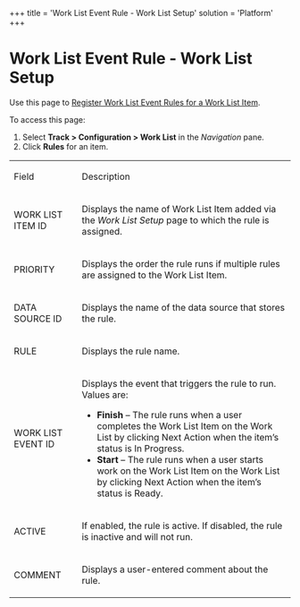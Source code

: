 +++
title = 'Work List Event Rule - Work List Setup'
solution = 'Platform'
+++

# Work List Event Rule - Work List Setup

<div class="use">

Use this page to [Register Work List Event Rules for a Work List
Item](../Use_Cases/Register_WorkList_Event_Rules_WorkList_Item.htm).

</div>

To access this page:

1.  Select <span style="font-weight: bold;">Track \>
    </span>**Configuration \> Work List** in the *Navigation* pane.
2.  Click **Rules** for an item.

<table>
<tbody>
<tr class="odd">
<td><p>Field</p></td>
<td><p>Description</p></td>
</tr>
<tr class="even">
<td><p>WORK LIST ITEM ID</p></td>
<td><p>Displays the name of Work List Item added via the <em>Work List Setup</em> page to which the rule is assigned.</p></td>
</tr>
<tr class="odd">
<td><p>PRIORITY</p></td>
<td><p>Displays the order the rule runs if multiple rules are assigned to the Work List Item.</p></td>
</tr>
<tr class="even">
<td><p>DATA SOURCE ID</p></td>
<td><p>Displays the name of the data source that stores the rule.</p></td>
</tr>
<tr class="odd">
<td><p>RULE</p></td>
<td><p>Displays the rule name.</p></td>
</tr>
<tr class="even">
<td><p>WORK LIST EVENT ID</p></td>
<td><p>Displays the event that triggers the rule to run. Values are:</p>
<ul>
<li><strong>Finish</strong> – The rule runs when a user completes the Work List Item on the Work List by clicking Next Action when the item’s status is In Progress.</li>
<li><strong>Start</strong> – The rule runs when a user starts work on the Work List Item on the Work List by clicking Next Action when the item’s status is Ready.</li>
</ul></td>
</tr>
<tr class="odd">
<td><p>ACTIVE</p></td>
<td><p>If enabled, the rule is active. If disabled, the rule is inactive and will not run.</p></td>
</tr>
<tr class="even">
<td><p>COMMENT</p></td>
<td><p>Displays a user-entered comment about the rule.</p></td>
</tr>
</tbody>
</table>
